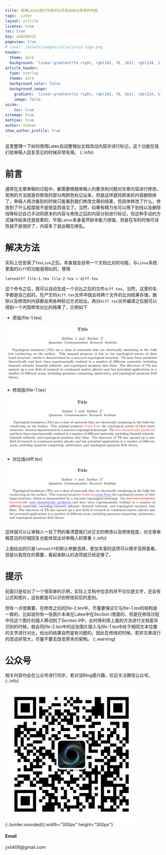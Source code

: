 ```yaml
---
title: 使用Latex进行文档对比并自动标记修改的内容
tags:  Latex
layout: article
license: true
toc: true
key: a20240331
pageview: true
# cover: /assets/images/Julia/julia-logo.png
header:
  theme: dark
  background: 'linear-gradient(to right, rgb(101, 78, 163), rgb(234, 175, 200))'
article_header:
  type: overlay
  theme: dark
  background_color: false
  background_image: 
    gradient: 'linear-gradient(to right, rgb(101, 78, 163), rgb(234, 175, 200))'
    image: false
aside:
    toc: true
sitemap: true
mathjax: true
author: YuXuan
show_author_profile: true
---
```

这里整理一下如何使用Latex自动整理出文档改动内容并进行标记，这个功能在我们给审稿人回复意见的时候非常有用。
{:.info}
<!--more-->
# 前言
通常在文章审稿的过程中，都需要根据审稿人的要求和问题对文章内容进行修改，常用的方法就是将修改的部分用颜色标记出来，但是这样就将原来的内容删除掉了，审稿人再次看到的时候只能看到我们修改文章的结果，但具体修改了什么，修改到了什么程度就不是很显而易见了。当然，如果有精力也可以用下划线以及删除线等标记自己手动将原本的内容与修改之后的内容分别进行标记，但这种手动的方式操作起来还是挺累的，毕竟`Latex`本身虽然排本能力很强，但是在写的时候可读性就不是很好了，内容多了就会眼花缭乱。

# 解决方法
实际上在安装了`TexLive`之后，本身就会自带一个文档比对的功能，与`Linux`系统里面的`diff`的功能是相似的，使用
```shell
latexdiff file-1.tex file-2.tex > diff.tex
```
这个命令之后，就可以自动生成一个对比之后的文件`diff.tex`，当然，这里的名字都是自己起的。在产生的`diff.tex`文件中就会将两个文件的比对结果存储，删除以及修改的内容都会用各种标记方式给出。再对`diff.tex`文件编译之后就可以得到一个内容修改对比的结果了，示例如下

- 原版(file-1.tex)

![png](assets/images/latex/f-1.png)

- 修改版(file-1.tex)

![png](assets/images/latex/f-2.png)

- 对比版(diff.tex)
  
![png](assets/images/latex/f-3.png)

这样就可以让审稿人一目了然的看清楚我们对正文的修改以及修改程度，对文章审稿意见的仔细回复也能体现出对审稿人的尊重
{:.info}

上面给出的只是`latexdiff`的默认参数选择，更加丰富的选项可以移步官网查看，但是以我现在的需要，看起来默认的选项就已经足够了。

# 提示
前面只是给出了一个很简单的示例，实际上文档中包含的并不仅仅是文字，还会有公式和图片，这些都是可以识别修改前后的差别。

但有一点很重要，在修改之后的*file-2.tex*中，尽量要保证它与*file-1.tex*的结构是一致的。比如说你有一张图片本来在Latex中在*Section I*里面的，但是在修改过程中将这个图片的插入移动到了*Section II*中，此时再利用上面的方法进行文档差异识别的时候，就会将*file-2.tex*中的这张图片插入与*file-1.tex*中处于相同文本位置的文字进行对比，给出的结果自然是有问题的。因此在修改的时候，若非文章进行的改动非常大，尽量不要去改变原本的架构。
{:.warning}



# 公众号
相关内容均会在公众号进行同步，若对该Blog感兴趣，欢迎关注微信公众号。
{:.info}

![png](/assets/images/qrcode.jpg){:.border.rounded}{:width="300px" height="300px"}
<div class="card">
  <div class="card__content">
    <div class="card__header">
      <h4>Email</h4>
    </div>
    <p>yxli406@gmail.com</p>
  </div>
</div>